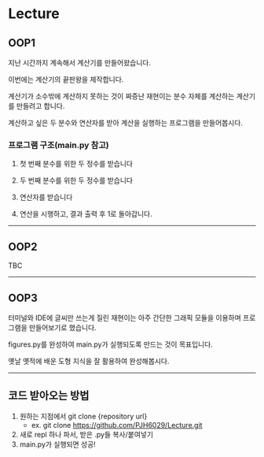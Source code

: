 # Lecture

## OOP1
지난 시간까지 계속해서 계산기를 만들어왔습니다.

이번에는 계산기의 끝판왕을 제작합니다.

계산기가 소수밖에 계산하지 못하는 것이 짜증난 재현이는 
분수 자체를 계산하는 계산기를 만들려고 합니다.

계산하고 싶은 두 분수와 연산자를 받아 계산을 실행하는 프로그램을 만들어봅시다.


### 프로그램 구조(main.py 참고)
1. 첫 번째 분수를 위한 두 정수를 받습니다

2. 두 번째 분수를 위한 두 정수를 받습니다

3. 연산자를 받습니다

4. 연산을 시행하고, 결과 출력 후 1로 돌아갑니다.
-----------------------
## OOP2
TBC

---------------------
## OOP3
터미널와 IDE에 글씨만 쓰는게 질린 재현이는 아주 간단한 그래픽 모듈을 이용하며 프로그램을 만들어보기로 했습니다.

figures.py를 완성하여 main.py가 실행되도록 만드는 것이 목표입니다.

옛날 옛적에 배운 도형 지식을 잘 활용하여 완성해봅시다.

------------------
## 코드 받아오는 방법
1. 원하는 지점에서 git clone {repository url}
   - ex. git clone https://github.com/PJH6029/Lecture.git
2. 새로 repl 하나 파서, 받은 .py들 복사/붙여넣기
3. main.py가 실행되면 성공!
